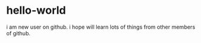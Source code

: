 # hello-world
i am new user on github. i hope will learn lots of things from other members of github.
